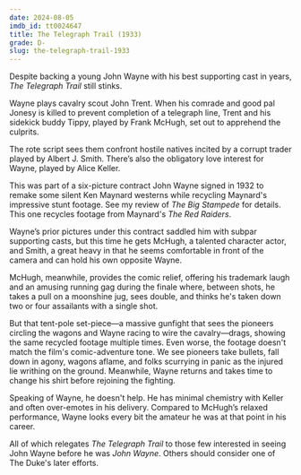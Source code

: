 ```yaml
---
date: 2024-08-05
imdb_id: tt0024647
title: The Telegraph Trail (1933)
grade: D-
slug: the-telegraph-trail-1933
---
```


Despite backing a young John Wayne with his best supporting cast in years, _The Telegraph Trail_ still stinks.

<!-- end -->

Wayne plays cavalry scout John Trent. When his comrade and good pal Jonesy is killed to prevent completion of a telegraph line, Trent and his sidekick buddy Tippy, played by Frank McHugh, set out to apprehend the culprits.

The rote script sees them confront hostile natives incited by a corrupt trader played by Albert J. Smith. There’s also the obligatory love interest for Wayne, played by Alice Keller.

This was part of a six-picture contract John Wayne signed in 1932 to remake some silent Ken Maynard westerns while recycling Maynard's impressive stunt footage. See my review of <span data-imdb-id="tt0022681">_The Big Stampede_</span> for details. This one recycles footage from Maynard's _The Red Raiders_.

Wayne’s prior pictures under this contract saddled him with subpar supporting casts, but this time he gets McHugh, a talented character actor, and Smith, a great heavy in that he seems comfortable in front of the camera and can hold his own opposite Wayne.

McHugh, meanwhile, provides the comic relief, offering his trademark laugh and an amusing running gag during the finale where, between shots, he takes a pull on a moonshine jug, sees double, and thinks he's taken down two or four assailants with a single shot.

But that tent-pole set-piece—a massive gunfight that sees the pioneers circling the wagons and Wayne racing to wire the cavalry—drags, showing the same recycled footage multiple times. Even worse, the footage doesn't match the film's comic-adventure tone. We see pioneers take bullets, fall down in agony, wagons aflame, and folks scurrying in panic as the injured lie writhing on the ground. Meanwhile, Wayne returns and takes time to change his shirt before rejoining the fighting.

Speaking of Wayne, he doesn't help. He has minimal chemistry with Keller and often over-emotes in his delivery. Compared to McHugh’s relaxed performance, Wayne looks every bit the amateur he was at that point in his career.

All of which relegates _The Telegraph Trail_ to those few interested in seeing John Wayne before he was _John Wayne_. Others should consider one of The Duke's later efforts.
